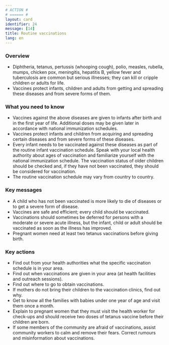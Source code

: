 ```yaml
---
# ACTION #
# ====== #
layout: card
identifier: 24
message: [14]
title: Routine vaccinations
lang: en
---
```


### Overview

- Diphtheria, tetanus, pertussis (whooping cough), polio, measles, rubella, mumps, chicken pox, meningitis, hepatitis B, yellow fever and tuberculosis are common but serious illnesses; they can kill or cripple children or adults for life. 
- Vaccines protect infants, children and adults from getting and spreading these diseases and from severe forms of them.

### What you need to know

- Vaccines against the above diseases are given to infants after birth and in the first year of life. Additional doses may be given later in accordance with national immunization schedules.
- Vaccines protect infants and children from acquiring and spreading certain diseases and from severe forms of these diseases.
- Every infant needs to be vaccinated against these diseases as part of the routine infant vaccination schedule. Speak with your local health authority about ages of vaccination and familiarize yourself with the national immunization schedule. The vaccination status of older children should be checked and, if they have not been vaccinated, they should be considered for vaccination.
- The routine vaccination schedule may vary from country to country.

### Key messages

- A child who has not been vaccinated is more likely to die of diseases or to get a severe form of disease.
- Vaccines are safe and efficient; every child should be vaccinated.
- Vaccinations should sometimes be deferred for persons with a moderate or severe acute illness, but the infant, child or adult should be vaccinated as soon as the illness has improved.
- Pregnant women need at least two tetanus vaccinations before giving birth.

### Key actions

- Find out from your health authorities what the specific vaccination schedule is in your area.
- Find out when vaccinations are given in your area (at health facilities and outreach sessions).
- Find out where to go to obtain vaccinations.
- If mothers do not bring their children to the vaccination clinics, find out why.
- Get to know all the families with babies under one year of age and visit them once a month.
- Explain to pregnant women that they must visit the health worker for check-ups and should receive two doses of tetanus vaccine before their children are born.
- If some members of the community are afraid of vaccinations, assist community workers to calm and remove their fears. Correct rumours and misinformation about vaccinations.


